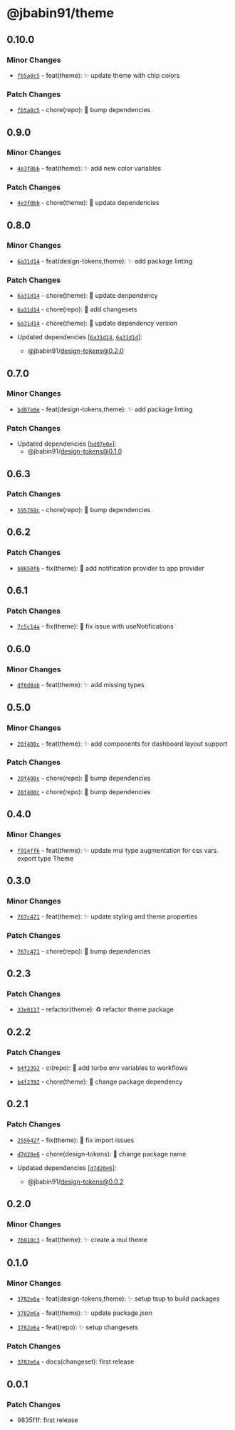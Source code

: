 # @jbabin91/theme

## 0.10.0

### Minor Changes

- [`fb5a8c5`](https://github.com/jbabin91/turbo-odyssey/commit/fb5a8c579b5874d7fc573a17e5fc1628fe842287) - feat(theme): :sparkles: update theme with chip colors

### Patch Changes

- [`fb5a8c5`](https://github.com/jbabin91/turbo-odyssey/commit/fb5a8c579b5874d7fc573a17e5fc1628fe842287) - chore(repo): :hammer: bump dependencies

## 0.9.0

### Minor Changes

- [`4e3f0bb`](https://github.com/jbabin91/turbo-odyssey/commit/4e3f0bbf79366d284bf4b99c4e578ae9f93c9703) - feat(theme): :sparkles: add new color variables

### Patch Changes

- [`4e3f0bb`](https://github.com/jbabin91/turbo-odyssey/commit/4e3f0bbf79366d284bf4b99c4e578ae9f93c9703) - chore(theme): :hammer: update dependencies

## 0.8.0

### Minor Changes

- [`6a31d14`](https://github.com/jbabin91/turbo-odyssey/commit/6a31d1485010212cdd95a12add618f3e337ea3ab) - feat(design-tokens,theme): :sparkles: add package linting

### Patch Changes

- [`6a31d14`](https://github.com/jbabin91/turbo-odyssey/commit/6a31d1485010212cdd95a12add618f3e337ea3ab) - chore(theme): :hammer: update denpendency

- [`6a31d14`](https://github.com/jbabin91/turbo-odyssey/commit/6a31d1485010212cdd95a12add618f3e337ea3ab) - chore(repo): :hammer: add changesets

- [`6a31d14`](https://github.com/jbabin91/turbo-odyssey/commit/6a31d1485010212cdd95a12add618f3e337ea3ab) - chore(theme): :hammer: update dependency version

- Updated dependencies [[`6a31d14`](https://github.com/jbabin91/turbo-odyssey/commit/6a31d1485010212cdd95a12add618f3e337ea3ab), [`6a31d14`](https://github.com/jbabin91/turbo-odyssey/commit/6a31d1485010212cdd95a12add618f3e337ea3ab)]:
  - @jbabin91/design-tokens@0.2.0

## 0.7.0

### Minor Changes

- [`bd07e0e`](https://github.com/jbabin91/turbo-odyssey/commit/bd07e0ed1edede1e3e4670d739e69ccf4f36f77f) - feat(design-tokens,theme): :sparkles: add package linting

### Patch Changes

- Updated dependencies [[`bd07e0e`](https://github.com/jbabin91/turbo-odyssey/commit/bd07e0ed1edede1e3e4670d739e69ccf4f36f77f)]:
  - @jbabin91/design-tokens@0.1.0

## 0.6.3

### Patch Changes

- [`595769c`](https://github.com/jbabin91/turbo-odyssey/commit/595769c938add0ec7698a7dee88434ed0720aefe) - chore(repo): :hammer: bump dependencies

## 0.6.2

### Patch Changes

- [`b8650fb`](https://github.com/jbabin91/turbo-odyssey/commit/b8650fbd4c76fda35ba8efbeb3a93ce14ecb29c2) - fix(theme): :bug: add notification provider to app provider

## 0.6.1

### Patch Changes

- [`7c5c14a`](https://github.com/jbabin91/turbo-odyssey/commit/7c5c14a6ec2d3b5af37ccce12ee28b6588331888) - fix(theme): :bug: fix issue with useNotifications

## 0.6.0

### Minor Changes

- [`df6d8ab`](https://github.com/jbabin91/turbo-odyssey/commit/df6d8ab5d1759b655c1d89cfafb85f98d7c710ab) - feat(theme): :sparkles: add missing types

## 0.5.0

### Minor Changes

- [`20f400c`](https://github.com/jbabin91/turbo-odyssey/commit/20f400ca44a43b339fa3b76c03769c3dea501531) - feat(theme): :sparkles: add components for dashboard layout support

### Patch Changes

- [`20f400c`](https://github.com/jbabin91/turbo-odyssey/commit/20f400ca44a43b339fa3b76c03769c3dea501531) - chore(repo): :hammer: bump dependencies

- [`20f400c`](https://github.com/jbabin91/turbo-odyssey/commit/20f400ca44a43b339fa3b76c03769c3dea501531) - chore(repo): :hammer: bump dependencies

## 0.4.0

### Minor Changes

- [`f914ff6`](https://github.com/jbabin91/turbo-odyssey/commit/f914ff67c58c0505c6ebe717c391bcc2a50bc407) - feat(theme): :sparkles: update mui type augmentation for css vars. export type Theme

## 0.3.0

### Minor Changes

- [`767c471`](https://github.com/jbabin91/turbo-odyssey/commit/767c4714bb48678f56fbe8d553de343ecbd29f24) - feat(theme): :sparkles: update styling and theme properties

### Patch Changes

- [`767c471`](https://github.com/jbabin91/turbo-odyssey/commit/767c4714bb48678f56fbe8d553de343ecbd29f24) - chore(repo): :hammer: bump dependencies

## 0.2.3

### Patch Changes

- [`33e0117`](https://github.com/jbabin91/turbo-odyssey/commit/33e011714031f0b858e52191a55459b1a7de1617) - refactor(theme): :recycle: refactor theme package

## 0.2.2

### Patch Changes

- [`b4f2392`](https://github.com/jbabin91/turbo-odyssey/commit/b4f23925bbf111ae652f8941b68aa756996e8460) - ci(repo): :ferris_wheel: add turbo env variables to workflows

- [`b4f2392`](https://github.com/jbabin91/turbo-odyssey/commit/b4f23925bbf111ae652f8941b68aa756996e8460) - chore(theme): :hammer: change package dependency

## 0.2.1

### Patch Changes

- [`255642f`](https://github.com/jbabin91/turbo-odyssey/commit/255642ff5235aef2fb4f3381694a314fe0ed457b) - fix(theme): :bug: fix import issues

- [`d7d20e6`](https://github.com/jbabin91/turbo-odyssey/commit/d7d20e6a2365be308807f66b7a580c6adf7631b8) - chore(design-tokens): :hammer: change package name

- Updated dependencies [[`d7d20e6`](https://github.com/jbabin91/turbo-odyssey/commit/d7d20e6a2365be308807f66b7a580c6adf7631b8)]:
  - @jbabin91/design-tokens@0.0.2

## 0.2.0

### Minor Changes

- [`7b910c3`](https://github.com/jbabin91/turbo-odyssey/commit/7b910c3c35a549af6334dc3b6133e951d6c5665b) - feat(theme): :sparkles: create a mui theme

## 0.1.0

### Minor Changes

- [`3782e6a`](https://github.com/jbabin91/turbo-odyssey/commit/3782e6af45e8e68c47da799134e26c2e2fb7e31a) - feat(design-tokens,theme): :sparkles: setup tsup to build packages

- [`3782e6a`](https://github.com/jbabin91/turbo-odyssey/commit/3782e6af45e8e68c47da799134e26c2e2fb7e31a) - feat(theme): :sparkles: update package.json

- [`3782e6a`](https://github.com/jbabin91/turbo-odyssey/commit/3782e6af45e8e68c47da799134e26c2e2fb7e31a) - feat(repo): :sparkles: setup changesets

### Patch Changes

- [`3782e6a`](https://github.com/jbabin91/turbo-odyssey/commit/3782e6af45e8e68c47da799134e26c2e2fb7e31a) - docs(changeset): first release

## 0.0.1

### Patch Changes

- 9835f1f: first release
